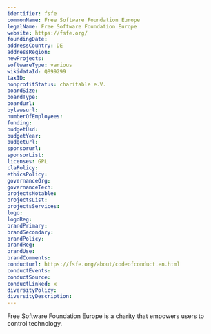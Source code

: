```yaml
---
identifier: fsfe
commonName: Free Software Foundation Europe
legalName: Free Software Foundation Europe
website: https://fsfe.org/
foundingDate:
addressCountry: DE
addressRegion:
newProjects:
softwareType: various
wikidataId: Q899299
taxID:
nonprofitStatus: charitable e.V.
boardSize:
boardType:
boardurl:
bylawsurl:
numberOfEmployees:
funding:
budgetUsd:
budgetYear:
budgeturl:
sponsorurl:
sponsorList:
licenses: GPL
claPolicy:
ethicsPolicy:
governanceOrg:
governanceTech:
projectsNotable:
projectsList:
projectsServices:
logo:
logoReg:
brandPrimary:
brandSecondary:
brandPolicy:
brandReg:
brandUse:
brandComments:
conducturl: https://fsfe.org/about/codeofconduct.en.html
conductEvents:
conductSource:
conductLinked: x
diversityPolicy:
diversityDescription:
---
```


Free Software Foundation Europe is a charity that empowers users to control technology.
